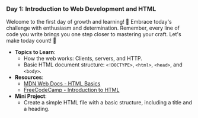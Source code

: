 ### **Day 1: Introduction to Web Development and HTML**

Welcome to the first day of growth and learning! 🚀 Embrace today's challenge with enthusiasm and determination. Remember, every line of code you write brings you one step closer to mastering your craft. Let's make today count! 💪

- **Topics to Learn**:
  - How the web works: Clients, servers, and HTTP.
  - Basic HTML document structure: `<!DOCTYPE>`, `<html>`, `<head>`, and `<body>`.
- **Resources**:
  - [MDN Web Docs - HTML Basics](https://developer.mozilla.org/en-US/docs/Learn/Getting_started_with_the_web/HTML_basics)
  - [FreeCodeCamp - Introduction to HTML](https://www.freecodecamp.org/learn/responsive-web-design/#basic-html-and-html5)
- **Mini Project**:
  - Create a simple HTML file with a basic structure, including a title and a heading.
